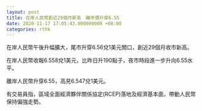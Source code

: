 ```yaml
---
layout: post
title: 在岸人民幣創近29個月新高　離岸價升穿6.55
date: 2020-11-17 17:05:43.000000000 +08:00
categories: rthk
---
```


在岸人民幣午後升幅擴大，尾市升穿6.56兌1美元關口，創近29個月收市新高。

在岸人民幣收報6.558兌1美元，比昨日升190點子，夜市時段進一步升向6.55水平。

離岸人民幣升穿6.55，高見6.547兌1美元。

有交易員指，區域全面經濟夥伴關係協定(RCEP)落地及經濟基本面，帶動人民幣保持偏強走勢。
